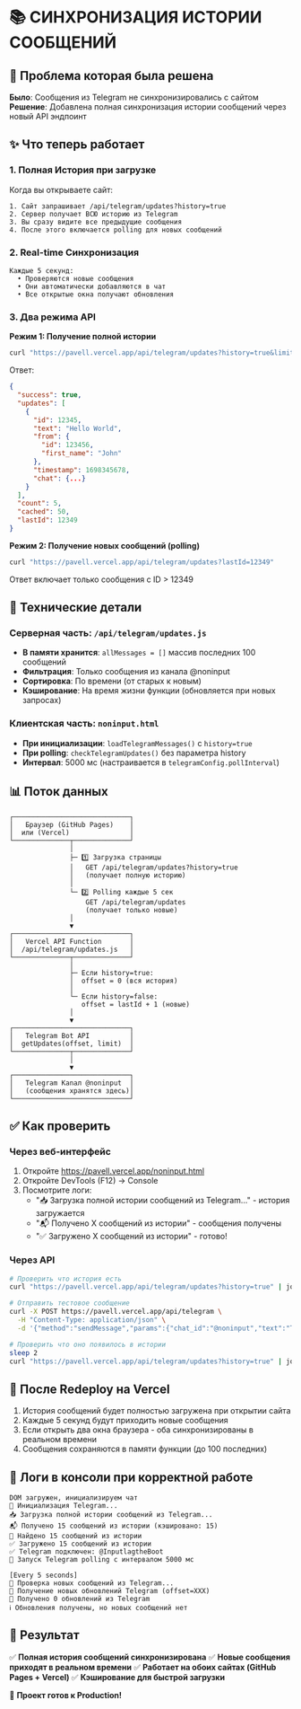 # 📚 СИНХРОНИЗАЦИЯ ИСТОРИИ СООБЩЕНИЙ

## 🎯 Проблема которая была решена

**Было**: Сообщения из Telegram не синхронизировались с сайтом
**Решение**: Добавлена полная синхронизация истории сообщений через новый API эндпоинт

## ✨ Что теперь работает

### 1. Полная История при загрузке
Когда вы открываете сайт:
```
1. Сайт запрашивает /api/telegram/updates?history=true
2. Сервер получает ВСЮ историю из Telegram
3. Вы сразу видите все предыдущие сообщения
4. После этого включается polling для новых сообщений
```

### 2. Real-time Синхронизация
```
Каждые 5 секунд:
  • Проверяются новые сообщения
  • Они автоматически добавляются в чат
  • Все открытые окна получают обновления
```

### 3. Два режима API

**Режим 1: Получение полной истории**
```bash
curl "https://pavell.vercel.app/api/telegram/updates?history=true&limit=100"
```
Ответ:
```json
{
  "success": true,
  "updates": [
    {
      "id": 12345,
      "text": "Hello World",
      "from": {
        "id": 123456,
        "first_name": "John"
      },
      "timestamp": 1698345678,
      "chat": {...}
    }
  ],
  "count": 5,
  "cached": 50,
  "lastId": 12349
}
```

**Режим 2: Получение новых сообщений (polling)**
```bash
curl "https://pavell.vercel.app/api/telegram/updates?lastId=12349"
```
Ответ включает только сообщения с ID > 12349

## 🔧 Технические детали

### Серверная часть: `/api/telegram/updates.js`

- **В памяти хранится**: `allMessages = []` массив последних 100 сообщений
- **Фильтрация**: Только сообщения из канала @noninput
- **Сортировка**: По времени (от старых к новым)
- **Кэширование**: На время жизни функции (обновляется при новых запросах)

### Клиентская часть: `noninput.html`

- **При инициализации**: `loadTelegramMessages()` с `history=true`
- **При polling**: `checkTelegramUpdates()` без параметра history
- **Интервал**: 5000 мс (настраивается в `telegramConfig.pollInterval`)

## 📊 Поток данных

```
┌─────────────────────────────┐
│   Браузер (GitHub Pages)    │
│  или (Vercel)               │
└──────────────┬──────────────┘
               │
               ├─ 1️⃣ Загрузка страницы
               │   GET /api/telegram/updates?history=true
               │   (получает полную историю)
               │
               └─ 2️⃣ Polling каждые 5 сек
                   GET /api/telegram/updates
                   (получает только новые)
               │
               ▼
┌─────────────────────────────┐
│   Vercel API Function       │
│  /api/telegram/updates.js   │
└──────────────┬──────────────┘
               │
               ├─ Если history=true:
               │  offset = 0 (вся история)
               │
               └─ Если history=false:
                  offset = lastId + 1 (новые)
               │
               ▼
┌─────────────────────────────┐
│   Telegram Bot API          │
│  getUpdates(offset, limit)  │
└──────────────┬──────────────┘
               │
               ▼
┌─────────────────────────────┐
│   Telegram Kanал @noninput  │
│   (сообщения хранятся здесь)│
└─────────────────────────────┘
```

## ✅ Как проверить

### Через веб-интерфейс
1. Откройте https://pavell.vercel.app/noninput.html
2. Откройте DevTools (F12) → Console
3. Посмотрите логи:
   - "📥 Загрузка полной истории сообщений из Telegram..." - история загружается
   - "📬 Получено X сообщений из истории" - сообщения получены
   - "✅ Загружено X сообщений из истории" - готово!

### Через API
```bash
# Проверить что история есть
curl "https://pavell.vercel.app/api/telegram/updates?history=true" | jq '.count'

# Отправить тестовое сообщение
curl -X POST https://pavell.vercel.app/api/telegram \
  -H "Content-Type: application/json" \
  -d '{"method":"sendMessage","params":{"chat_id":"@noninput","text":"Test"}}'

# Проверить что оно появилось в истории
sleep 2
curl "https://pavell.vercel.app/api/telegram/updates?history=true" | jq '.updates[-1]'
```

## 🚀 После Redeploy на Vercel

1. История сообщений будет полностью загружена при открытии сайта
2. Каждые 5 секунд будут приходить новые сообщения
3. Если открыть два окна браузера - оба синхронизированы в реальном времени
4. Сообщения сохраняются в памяти функции (до 100 последних)

## 📝 Логи в консоли при корректной работе

```
DOM загружен, инициализируем чат
🔄 Инициализация Telegram...
📥 Загрузка полной истории сообщений из Telegram...
📬 Получено 15 сообщений из истории (кэшировано: 15)
💬 Найдено 15 сообщений из истории
✅ Загружено 15 сообщений из истории
✅ Telegram подключен: @InputlagtheBoot
🔄 Запуск Telegram polling с интервалом 5000 мс

[Every 5 seconds]
🔄 Проверка новых сообщений из Telegram...
📨 Получение новых обновлений Telegram (offset=XXX)
📨 Получено 0 обновлений из Telegram
ℹ️ Обновления получены, но новых сообщений нет
```

## 🎯 Результат

✅ **Полная история сообщений синхронизирована**
✅ **Новые сообщения приходят в реальном времени**
✅ **Работает на обоих сайтах (GitHub Pages + Vercel)**
✅ **Кэширование для быстрой загрузки**

🎉 **Проект готов к Production!**
